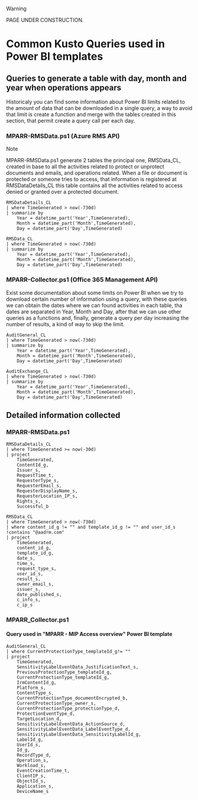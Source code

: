 > [!WARNING]
> PAGE UNDER CONSTRUCTION.

# Common Kusto Queries used in Power BI templates

## Queries to generate a table with day, month and year when operations appears
Historicaly you can find some information about Power BI limits related to the amount of data that can be downloaded in a single query, a way to avoid that limit is create a function and merge with the tables created in this section, that permit create a query call per each day.

### MPARR-RMSData.ps1 (Azure RMS API)
> [!NOTE]
> MPARR-RMSData.ps1 generate 2 tables the principal one, RMSData_CL, created in base to all the activities related to protect or unprotect documents and emails, and operations related. When a file or document is protected or someone tries to access, that information is registered at RMSDataDetails_CL this table contains all the activities related to access denied or granted over a protected document. 

```Kusto
RMSDataDetails_CL 
| where TimeGenerated > now(-730d)
| summarize by 
    Year = datetime_part('Year',TimeGenerated), 
    Month = datetime_part('Month',TimeGenerated),
    Day = datetime_part('Day',TimeGenerated)
```

```Kusto
RMSData_CL 
| where TimeGenerated > now(-730d)
| summarize by 
    Year = datetime_part('Year',TimeGenerated), 
    Month = datetime_part('Month',TimeGenerated),
    Day = datetime_part('Day',TimeGenerated)
``` 

### MPARR-Collector.ps1 (Office 365 Management API)
Exist some documentation about some limits on Power BI when we try to download certain number of information using a query, with these queries we can obtain the dates where we can found activities in each table, tha dates are separated in Year, Month and Day, after that we can use other queries as a functions and, finally, generate a query per day increasing the number of results, a kind of way to skip the limit.

```Kusto
AuditGeneral_CL  
| where TimeGenerated > now(-730d)
| summarize by 
    Year = datetime_part('Year',TimeGenerated), 
    Month = datetime_part('Month',TimeGenerated),
    Day = datetime_part('Day',TimeGenerated)
```

```Kusto
AuditExchange_CL 
| where TimeGenerated > now(-730d)
| summarize by 
    Year = datetime_part('Year',TimeGenerated), 
    Month = datetime_part('Month',TimeGenerated),
    Day = datetime_part('Day',TimeGenerated)
```

## Detailed information collected

### MPARR-RMSData.ps1
```Kusto
RMSDataDetails_CL 
| where TimeGenerated >= now(-30d)
| project 
    TimeGenerated,
    ContentId_g,
    Issuer_s,
    RequestTime_t,
    RequesterType_s,
    RequesterEmail_s,
    RequesterDisplayName_s,
    RequesterLocation_IP_s,
    Rights_s,
    Successful_b
```

```Kusto
RMSData_CL 
| where TimeGenerated > now(-730d)
| where content_id_g != "" and template_id_g != "" and user_id_s !contains "@aadrm.com"
| project 
    TimeGenerated,
    content_id_g,
    template_id_g,
    date_s,
    time_s,
    request_type_s,
    user_id_s,
    result_s,
    owner_email_s,
    issuer_s,
    date_published_s,
    c_info_s,
    c_ip_s
```

### MPARR_Collector.ps1

#### Query used in "MPARR - MIP Access overview" Power BI template

```Kusto
AuditGeneral_CL
| where CurrentProtectionType_templateId_g!= ""
| project 
    TimeGenerated,
    SensitivityLabelEventData_JustificationText_s,
    PreviousProtectionType_templateId_g,
    CurrentProtectionType_templateId_g,
    IrmContentId_g,
    Platform_s,
    ContentType_s,
    CurrentProtectionType_documentEncrypted_b,
    CurrentProtectionType_owner_s,
    CurrentProtectionType_protectionType_d,
    ProtectionEventType_d,
    TargetLocation_d,
    SensitivityLabelEventData_ActionSource_d,
    SensitivityLabelEventData_LabelEventType_d,
    SensitivityLabelEventData_SensitivityLabelId_g,
    LabelId_g,
    UserId_s,
    Id_g,
    RecordType_d,
    Operation_s,
    Workload_s,
    EventCreationTime_t,
    ClientIP_s,
    ObjectId_s,
    Application_s,
    DeviceName_s
```
